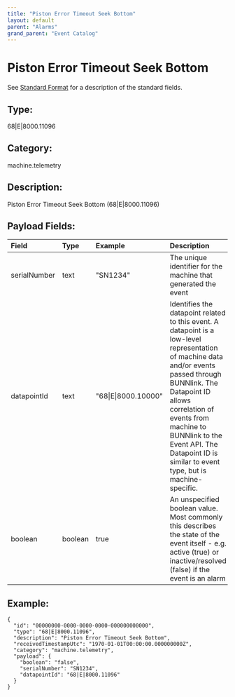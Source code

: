 ```yaml
---
title: "Piston Error Timeout Seek Bottom"
layout: default
parent: "Alarms"
grand_parent: "Event Catalog"
---
```


# Piston Error Timeout Seek Bottom

See [Standard Format](/event-subscriptions/event-format) for a description of the standard fields.

## Type:

68\|E\|8000.11096

## Category:

machine.telemetry

## Description: 

Piston Error Timeout Seek Bottom (68\|E\|8000.11096)

## Payload Fields:

| Field | Type | Example | Description |
|:------|:-----|:--------|:------------|
| serialNumber | text | "SN1234" | The unique identifier for the machine that generated the event |
| datapointId | text | "68\|E\|8000.10000" | Identifies the datapoint related to this event. A datapoint is a low-level representation of machine data and/or events passed through BUNNlink. The Datapoint ID allows correlation of events from machine to BUNNlink to the Event API. The Datapoint ID is similar to event type, but is machine-specific. |
| boolean | boolean | true | An unspecified boolean value. Most commonly this describes the state of the event itself - e.g. active (true) or inactive/resolved (false) if the event is an alarm |

## Example:

```
{
  "id": "00000000-0000-0000-0000-000000000000",
  "type": "68|E|8000.11096",
  "description": "Piston Error Timeout Seek Bottom",
  "receivedTimestampUtc": "1970-01-01T00:00:00.000000000Z",
  "category": "machine.telemetry",
  "payload": {
    "boolean": "false",
    "serialNumber": "SN1234",
    "datapointId": "68|E|8000.11096"
  }
}
```
